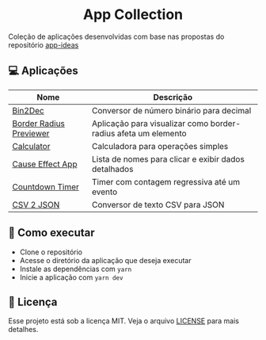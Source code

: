 <h1 align="center">App Collection</h1>

Coleção de aplicações desenvolvidas com base nas propostas do repositório [app-ideas](https://github.com/florinpop17/app-ideas)


## 💻 Aplicações

| Nome                                                            | Descrição                                                       |
| --------------------------------------------------------------- | --------------------------------------------------------------- |
| [Bin2Dec](./bin-2-dec/README.md)                                | Conversor de número binário para decimal                        |
| [Border Radius Previewer](./border-radius-previewer/README.md)  | Aplicação para visualizar como border-radius afeta um elemento  |
| [Calculator](./calculator/README.md)                            | Calculadora para operações simples                              |
| [Cause Effect App](./cause-effect/README.md)                    | Lista de nomes para clicar e exibir dados detalhados            |
| [Countdown Timer](./countdown-timer/README.md)                  | Timer com contagem regressiva até um evento                     |
| [CSV 2 JSON](./csv-2-json/README.md)                            | Conversor de texto CSV para JSON                                |


## 🚀 Como executar

- Clone o repositório
- Acesse o diretório da aplicação que deseja executar
- Instale as dependências com `yarn`
- Inicie a aplicação com `yarn dev`


## 📄 Licença

Esse projeto está sob a licença MIT. Veja o arquivo [LICENSE](LICENSE) para mais detalhes.